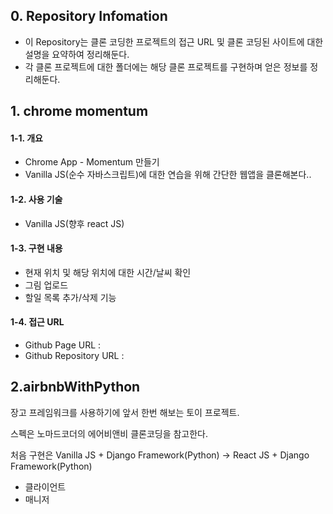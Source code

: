 ## 0. Repository Infomation

- 이 Repository는 클론 코딩한 프로젝트의 접근 URL 및 클론 코딩된 사이트에 대한 설명을 요약하여 정리해둔다.
- 각 클론 프로젝트에 대한 폴더에는 해당 클론 프로젝트를 구현하며 얻은 정보를 정리해둔다.

## 1. chrome momentum

#### 1-1. 개요
- Chrome App - Momentum 만들기
- Vanilla JS(순수 자바스크립트)에 대한 연습을 위해 간단한 웹앱을 클론해본다..

#### 1-2. 사용 기술
- Vanilla JS(향후 react JS)

#### 1-3. 구현 내용
- 현재 위치 및 해당 위치에 대한 시간/날씨 확인
- 그림 업로드
- 할일 목록 추가/삭제 기능

#### 1-4. 접근 URL
- Github Page URL : 
- Github Repository URL : 

## 2.airbnbWithPython

장고 프레임워크를 사용하기에 앞서 한번 해보는 토이 프로젝트.

스펙은 노마드코더의 에어비앤비 클론코딩을 참고한다.

처음 구현은 Vanilla JS + Django Framework(Python) -> React JS + Django Framework(Python)

- 클라이언트
- 매니저
